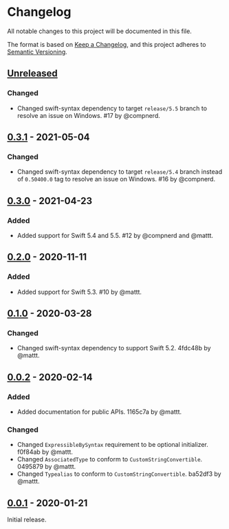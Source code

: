 # Changelog

All notable changes to this project will be documented in this file.

The format is based on [Keep a Changelog](https://keepachangelog.com/en/1.0.0/),
and this project adheres to [Semantic Versioning](https://semver.org/spec/v2.0.0.html).

## [Unreleased]

### Changed

- Changed swift-syntax dependency to target `release/5.5` branch
  to resolve an issue on Windows.
  #17 by @compnerd.

## [0.3.1] - 2021-05-04

### Changed

- Changed swift-syntax dependency to target `release/5.4` branch
  instead of `0.50400.0` tag to resolve an issue on Windows.
  #16 by @compnerd.

## [0.3.0] - 2021-04-23

### Added

- Added support for Swift 5.4 and 5.5.
  #12 by @compnerd and @mattt.

## [0.2.0] - 2020-11-11

### Added

- Added support for Swift 5.3.
  #10 by @mattt.

## [0.1.0] - 2020-03-28

### Changed

- Changed swift-syntax dependency to support Swift 5.2.
  4fdc48b by @mattt.

## [0.0.2] - 2020-02-14

### Added

- Added documentation for public APIs.
  1165c7a by @mattt.

### Changed

- Changed `ExpressibleBySyntax` requirement to be optional initializer.
  f0f84ab by @mattt.
- Changed `AssociatedType` to conform to `CustomStringConvertible`.
  0495879 by @mattt.
- Changed `Typealias` to conform to `CustomStringConvertible`.
  ba52df3 by @mattt.

## [0.0.1] - 2020-01-21

Initial release.

[unreleased]: https://github.com/SwiftDocOrg/SwiftSemantics/compare/0.3.1...main
[0.3.1]: https://github.com/SwiftDocOrg/SwiftSemantics/releases/tag/0.3.1
[0.3.0]: https://github.com/SwiftDocOrg/SwiftSemantics/releases/tag/0.3.0
[0.2.0]: https://github.com/SwiftDocOrg/SwiftSemantics/releases/tag/0.2.0
[0.1.0]: https://github.com/SwiftDocOrg/SwiftSemantics/releases/tag/0.1.0
[0.0.2]: https://github.com/SwiftDocOrg/SwiftSemantics/releases/tag/0.0.2
[0.0.1]: https://github.com/SwiftDocOrg/SwiftSemantics/releases/tag/0.0.1
